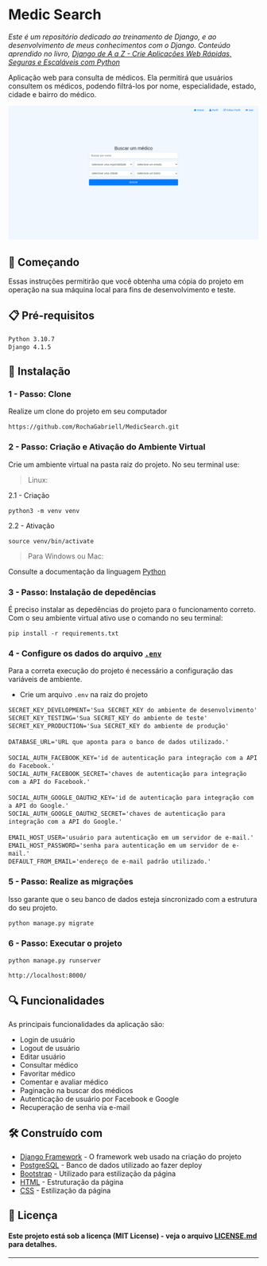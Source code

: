 
# Medic Search
_Este é um repositório dedicado ao treinamento de Django, e ao desenvolvimento de meus conhecimentos com o Django. Conteúdo aprendido no livro, [Django de A a Z - Crie Aplicações Web Rápidas, Seguras e Escaláveis com Python](https://www.linkedin.com/feed/update/urn:li:activity:7035781323155750912/)_

Aplicação web para consulta de médicos. Ela permitirá que usuários consultem os médicos, podendo filtrá-los por nome, especialidade, estado, cidade e bairro do médico. 

<img src="https://github.com/RochaGabriell/MedicSearch/blob/main/.github/home.png?raw=true" alt="Home Page"><br/>

## 🚀 Começando

Essas instruções permitirão que você obtenha uma cópia do projeto em operação na sua máquina local para fins de desenvolvimento e teste.

## 📋 Pré-requisitos

```
Python 3.10.7
Django 4.1.5
```

## 🔧 Instalação

### 1 - Passo: Clone
Realize um clone do projeto em seu computador

```
https://github.com/RochaGabriell/MedicSearch.git
```

### 2 - Passo: Criação e Ativação do Ambiente Virtual
Crie um ambiente virtual na pasta raiz do projeto. No seu terminal use:

> Linux:

2.1 - Criação

```
python3 -m venv venv
```

2.2 - Ativação

```
source venv/bin/activate
```

> Para Windows ou Mac:

Consulte a documentação da linguagem [Python](https://docs.python.org/pt-br/3/library/venv.html)

### 3 - Passo: Instalação de depedências
É preciso instalar as depedências do projeto para o funcionamento correto. Com o seu ambiente virtual ativo use o comando no seu terminal:

```
pip install -r requirements.txt
```

### 4 - Configure os dados do arquivo [`.env`](https://django-environ.readthedocs.io/en/latest/)
Para a correta execução do projeto é necessário a configuração das variáveis de ambiente.

* Crie um arquivo `.env` na raiz do projeto

```
SECRET_KEY_DEVELOPMENT='Sua SECRET_KEY do ambiente de desenvolvimento'
SECRET_KEY_TESTING='Sua SECRET_KEY do ambiente de teste'
SECRET_KEY_PRODUCTION='Sua SECRET_KEY do ambiente de produção'

DATABASE_URL='URL que aponta para o banco de dados utilizado.'

SOCIAL_AUTH_FACEBOOK_KEY='id de autenticação para integração com a API do Facebook.'
SOCIAL_AUTH_FACEBOOK_SECRET='chaves de autenticação para integração com a API do Facebook.'

SOCIAL_AUTH_GOOGLE_OAUTH2_KEY='id de autenticação para integração com a API do Google.'
SOCIAL_AUTH_GOOGLE_OAUTH2_SECRET='chaves de autenticação para integração com a API do Google.'

EMAIL_HOST_USER='usuário para autenticação em um servidor de e-mail.'
EMAIL_HOST_PASSWORD='senha para autenticação em um servidor de e-mail.'
DEFAULT_FROM_EMAIL='endereço de e-mail padrão utilizado.'
```

### 5 - Passo: Realize as migrações
Isso garante que o seu banco de dados esteja sincronizado com a estrutura do seu projeto.

```
python manage.py migrate
```

### 6 - Passo: Executar o projeto

```
python manage.py runserver
```
```
http://localhost:8000/
```
## 🔍 Funcionalidades

As principais funcionalidades da aplicação são:

* Login de usuário
* Logout de usuário
* Editar usuário
* Consultar médico
* Favoritar médico
* Comentar e avaliar médico
* Paginação na buscar dos médicos
* Autenticação de usuário por Facebook e Google
* Recuperação de senha via e-mail

## 🛠️ Construído com

* [Django Framework](https://www.djangoproject.com/) - O framework web usado na criação do projeto
* [PostgreSQL](https://www.postgresql.org/) - Banco de dados utilizado ao fazer deploy
* [Bootstrap](https://getbootstrap.com/) - Utilizado para estilização da página
* [HTML](https://developer.mozilla.org/pt-BR/docs/Web/HTML) - Estruturação da página
* [CSS](https://developer.mozilla.org/pt-BR/docs/Web/CSS) - Estilização da página
## 📄 Licença

#### Este projeto está sob a licença (MIT License) - veja o arquivo [LICENSE.md](https://github.com/RochaGabriell/MedicSearch/blob/main/LICENSE) para detalhes.
---